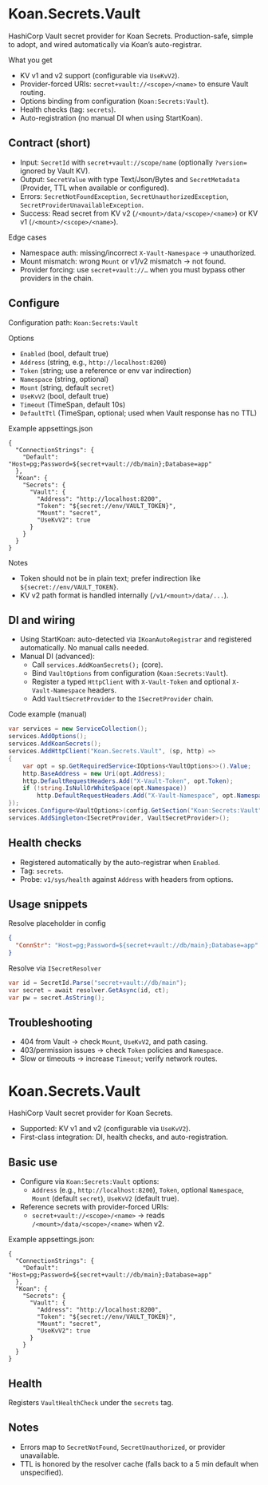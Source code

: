 # Koan.Secrets.Vault

HashiCorp Vault secret provider for Koan Secrets. Production-safe, simple to adopt, and wired automatically via Koan’s auto-registrar.

What you get

- KV v1 and v2 support (configurable via `UseKvV2`).
- Provider-forced URIs: `secret+vault://<scope>/<name>` to ensure Vault routing.
- Options binding from configuration (`Koan:Secrets:Vault`).
- Health checks (tag: `secrets`).
- Auto-registration (no manual DI when using StartKoan).

## Contract (short)

- Input: `SecretId` with `secret+vault://scope/name` (optionally `?version=` ignored by Vault KV).
- Output: `SecretValue` with type Text/Json/Bytes and `SecretMetadata` (Provider, TTL when available or configured).
- Errors: `SecretNotFoundException`, `SecretUnauthorizedException`, `SecretProviderUnavailableException`.
- Success: Read secret from KV v2 (`/<mount>/data/<scope>/<name>`) or KV v1 (`/<mount>/<scope>/<name>`).

Edge cases

- Namespace auth: missing/incorrect `X-Vault-Namespace` → unauthorized.
- Mount mismatch: wrong `Mount` or v1/v2 mismatch → not found.
- Provider forcing: use `secret+vault://…` when you must bypass other providers in the chain.

## Configure

Configuration path: `Koan:Secrets:Vault`

Options

- `Enabled` (bool, default true)
- `Address` (string, e.g., `http://localhost:8200`)
- `Token` (string; use a reference or env var indirection)
- `Namespace` (string, optional)
- `Mount` (string, default `secret`)
- `UseKvV2` (bool, default true)
- `Timeout` (TimeSpan, default 10s)
- `DefaultTtl` (TimeSpan, optional; used when Vault response has no TTL)

Example appsettings.json

```
{
  "ConnectionStrings": {
    "Default": "Host=pg;Password=${secret+vault://db/main};Database=app"
  },
  "Koan": {
    "Secrets": {
      "Vault": {
        "Address": "http://localhost:8200",
        "Token": "${secret://env/VAULT_TOKEN}",
        "Mount": "secret",
        "UseKvV2": true
      }
    }
  }
}
```

Notes

- Token should not be in plain text; prefer indirection like `${secret://env/VAULT_TOKEN}`.
- KV v2 path format is handled internally (`/v1/<mount>/data/...`).

## DI and wiring

- Using StartKoan: auto-detected via `IKoanAutoRegistrar` and registered automatically. No manual calls needed.
- Manual DI (advanced):
  - Call `services.AddKoanSecrets();` (core).
  - Bind `VaultOptions` from configuration (`Koan:Secrets:Vault`).
  - Register a typed `HttpClient` with `X-Vault-Token` and optional `X-Vault-Namespace` headers.
  - Add `VaultSecretProvider` to the `ISecretProvider` chain.

Code example (manual)

```csharp
var services = new ServiceCollection();
services.AddOptions();
services.AddKoanSecrets();
services.AddHttpClient("Koan.Secrets.Vault", (sp, http) =>
{
    var opt = sp.GetRequiredService<IOptions<VaultOptions>>().Value;
    http.BaseAddress = new Uri(opt.Address);
    http.DefaultRequestHeaders.Add("X-Vault-Token", opt.Token);
    if (!string.IsNullOrWhiteSpace(opt.Namespace))
        http.DefaultRequestHeaders.Add("X-Vault-Namespace", opt.Namespace);
});
services.Configure<VaultOptions>(config.GetSection("Koan:Secrets:Vault"));
services.AddSingleton<ISecretProvider, VaultSecretProvider>();
```

## Health checks

- Registered automatically by the auto-registrar when `Enabled`.
- Tag: `secrets`.
- Probe: `v1/sys/health` against `Address` with headers from options.

## Usage snippets

Resolve placeholder in config

```json
{
  "ConnStr": "Host=pg;Password=${secret+vault://db/main};Database=app"
}
```

Resolve via `ISecretResolver`

```csharp
var id = SecretId.Parse("secret+vault://db/main");
var secret = await resolver.GetAsync(id, ct);
var pw = secret.AsString();
```

## Troubleshooting

- 404 from Vault → check `Mount`, `UseKvV2`, and path casing.
- 403/permission issues → check `Token` policies and `Namespace`.
- Slow or timeouts → increase `Timeout`; verify network routes.

# Koan.Secrets.Vault

HashiCorp Vault secret provider for Koan Secrets.

- Supported: KV v1 and v2 (configurable via `UseKvV2`).
- First-class integration: DI, health checks, and auto-registration.

## Basic use

- Configure via `Koan:Secrets:Vault` options:
  - `Address` (e.g., `http://localhost:8200`), `Token`, optional `Namespace`, `Mount` (default `secret`), `UseKvV2` (default true).
- Reference secrets with provider-forced URIs:
  - `secret+vault://<scope>/<name>` → reads `/<mount>/data/<scope>/<name>` when v2.

Example appsettings.json:

```
{
  "ConnectionStrings": {
    "Default": "Host=pg;Password=${secret+vault://db/main};Database=app"
  },
  "Koan": {
    "Secrets": {
      "Vault": {
        "Address": "http://localhost:8200",
        "Token": "${secret://env/VAULT_TOKEN}",
        "Mount": "secret",
        "UseKvV2": true
      }
    }
  }
}
```

## Health

Registers `VaultHealthCheck` under the `secrets` tag.

## Notes

- Errors map to `SecretNotFound`, `SecretUnauthorized`, or provider unavailable.
- TTL is honored by the resolver cache (falls back to a 5 min default when unspecified).
